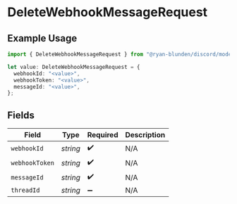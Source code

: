 # DeleteWebhookMessageRequest

## Example Usage

```typescript
import { DeleteWebhookMessageRequest } from "@ryan-blunden/discord/models/operations";

let value: DeleteWebhookMessageRequest = {
  webhookId: "<value>",
  webhookToken: "<value>",
  messageId: "<value>",
};
```

## Fields

| Field              | Type               | Required           | Description        |
| ------------------ | ------------------ | ------------------ | ------------------ |
| `webhookId`        | *string*           | :heavy_check_mark: | N/A                |
| `webhookToken`     | *string*           | :heavy_check_mark: | N/A                |
| `messageId`        | *string*           | :heavy_check_mark: | N/A                |
| `threadId`         | *string*           | :heavy_minus_sign: | N/A                |